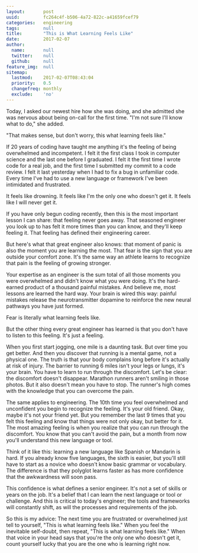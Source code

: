 ```yaml
---
layout:       post
uuid:         fc264c4f-b506-4a72-822c-a41659fcef79
categories:   engineering
tags:         null
title:        "This is What Learning Feels Like"
date:         2017-02-07
author:       
  name:       null
  twitter:    null
  github:     null
feature_img:  null
sitemap:
  lastmod:    2017-02-07T08:43:04
  priority:   0.5
  changefreq: monthly
  exclude:    'no'
---
```



Today, I asked our newest hire how she was doing, and she admitted she was nervous about being on-call for the first time.
"I'm not sure I'll know what to do," she added.

"That makes sense, but don't worry, this what learning feels like."

If 20 years of coding have taught me anything it's the feeling of being overwhelmed and incompetent.  I felt it the first class I took in computer science and the last one before I graduated.  I felt it the first time I wrote code for a real job, and the first time I submitted my commit to a code review.  I felt it last yesterday when I had to fix a bug in unfamiliar code.  Every time I've had to use a new language or framework I've been intimidated and frustrated.

It feels like drowning.  It feels like I'm the only one who doesn't get it.  It feels like I will never get it.

If you have only begun coding recently, then this is the most important lesson I can share: that feeling never goes away.  That seasoned engineer you look up to has felt it more times than you can know, and they'll keep feeling it.  That feeling has defined their engineering career.

But here's what that great engineer also knows: that moment of panic is also the moment you are learning the most.  That fear is the sign that you are outside your comfort zone.  It's the same way an athlete learns to recognize that pain is the feeling of growing stronger.

Your expertise as an engineer is the sum total of all those moments you were overwhelmed and didn't know what you were doing.  It's the hard-earned product of a thousand painful mistakes.  And believe me, most lessons are learned the hard way.  Your brain is wired this way: painful mistakes release the neurotransmitter dopamine to reinforce the new neural pathways you have just formed.

Fear is literally what learning feels like.

But the other thing every great engineer has learned is that you don't have to listen to this feeling.  It's just a feeling.

When you first start jogging, one mile is a daunting task.  But over time you get better.  And then you discover that running is a mental game, not a physical one.  The truth is that your body complains long before it's actually at risk of injury.  The barrier to running 6 miles isn't your legs or lungs, it's your brain.  You have to learn to run through the discomfort.  Let's be clear: the discomfort doesn't disappear.  Marathon runners aren't smiling in those photos.  But it also doesn't mean you have to stop.  The runner's high comes with the knowledge that you can overcome the pain.

The same applies to engineering.  The 10th time you feel overwhelmed and unconfident you begin to recognize the feeling.  It's your old friend.  Okay, maybe it's not your friend yet.  But you remember the last 9 times that you felt this feeling and know that things were not only okay, but better for it. The most amazing feeling is when you realize that you can run through the discomfort.  You know that you can't avoid the pain, but a month from now you'll understand this new language or tool.

Think of it like this: learning a new language like Spanish or Mandarin is hard.  If you already know five languages, the sixth is easier, but you'll still have to start as a novice who doesn't know basic grammar or vocabulary.  The difference is that they polyglot learns faster as has more confidence that the awkwardness will soon pass.

This confidence is what defines a senior engineer.  It's not a set of skills or years on the job.  It's a belief that I can learn the next language or tool or challenge.  And this is critical to today's engineer; the tools and frameworks will constantly shift, as will the processes and requirements of the job.

So this is my advice: The next time you are frustrated or overwhelmed just tell to yourself, "This is what learning feels like."  When you feel the inevitable self-doubt, then repeat, "This is what learning feels like."  When that voice in your head says that you're the only one who doesn't get it, count yourself lucky that you are the one who is learning right now.
